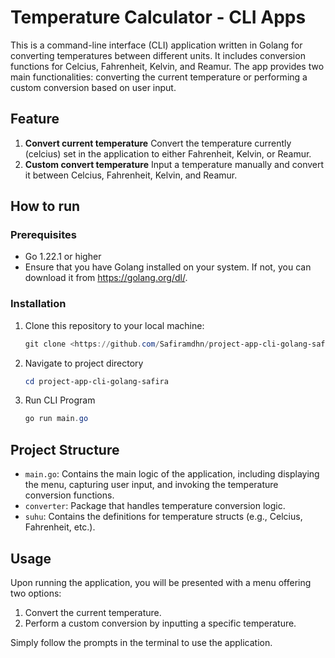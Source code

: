 # Temperature Calculator - CLI Apps

This is a command-line interface (CLI) application written in Golang for converting temperatures between different units. It includes conversion functions for Celcius, Fahrenheit, Kelvin, and Reamur. The app provides two main functionalities: converting the current temperature or performing a custom conversion based on user input.

## Feature

1. **Convert current temperature**
Convert the temperature currently (celcius) set in the application to either Fahrenheit, Kelvin, or Reamur.
2. **Custom convert temperature**
Input a temperature manually and convert it between Celcius, Fahrenheit, Kelvin, and Reamur.

## How to run

### Prerequisites

- Go 1.22.1 or higher
- Ensure that you have Golang installed on your system. If not, you can download it from https://golang.org/dl/.

### Installation

1. Clone this repository to your local machine:
    
    ```powershell
    git clone <https://github.com/Safiramdhn/project-app-cli-golang-safira.git>
    ```
    
2. Navigate to project directory
    
    ```powershell
    cd project-app-cli-golang-safira
    ```
    
3. Run CLI Program
    
    ```powershell
    go run main.go
    ```
    

## Project Structure

- `main.go`: Contains the main logic of the application, including displaying the menu, capturing user input, and invoking the temperature conversion functions.
- `converter`: Package that handles temperature conversion logic.
- `suhu`: Contains the definitions for temperature structs (e.g., Celcius, Fahrenheit, etc.).

## Usage

Upon running the application, you will be presented with a menu offering two options:

1. Convert the current temperature.
2. Perform a custom conversion by inputting a specific temperature.

Simply follow the prompts in the terminal to use the application.